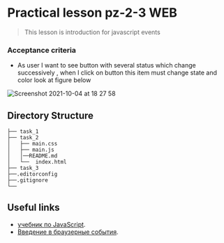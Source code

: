 # Practical lesson pz-2-3 WEB
> This lesson is introduction for javascript events

### Acceptance criteria
* As user I want to see button with several status which change successively , when I click on button this item must change state and color look at figure below

![Screenshot 2021-10-04 at 18 27 58](https://user-images.githubusercontent.com/10829855/135880427-b5d5e4bf-42f4-44fc-931a-53643449012d.png)

## Directory Structure

```
├── task_1
├── task_2
│   ├── main.css
│   ├── main.js
│   │──README.md
│   └──  index.html 
├── task_3
├──.editorconfig
├──.gitignore
└── 
```

## Useful links
* [учебник по JavaScript](https://learn.javascript.ru/).
* [Введение в браузерные события](https://learn.javascript.ru/introduction-browser-events).
